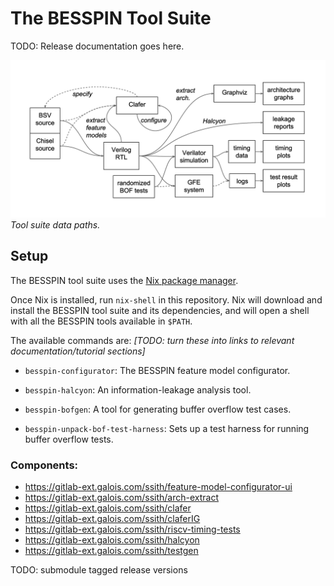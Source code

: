 # The BESSPIN Tool Suite

TODO: Release documentation goes here.


![Tool suite workflow](workflow.png "Workflow")*Tool suite data paths.*

## Setup

The BESSPIN tool suite uses the [Nix package manager](https://nixos.org/nix/download.html).

Once Nix is installed, run `nix-shell` in this repository.  Nix will download
and install the BESSPIN tool suite and its dependencies, and will open a shell
with all the BESSPIN tools available in `$PATH`.

The available commands are:  *[TODO: turn these into links to relevant
documentation/tutorial sections]*

 * `besspin-configurator`: The BESSPIN feature model configurator.

 * `besspin-halcyon`: An information-leakage analysis tool.

 * `besspin-bofgen`: A tool for generating buffer overflow test cases.

 * `besspin-unpack-bof-test-harness`: Sets up a test harness for running buffer
   overflow tests.

### Components:

- https://gitlab-ext.galois.com/ssith/feature-model-configurator-ui
- https://gitlab-ext.galois.com/ssith/arch-extract
- https://gitlab-ext.galois.com/ssith/clafer
- https://gitlab-ext.galois.com/ssith/claferIG
- https://gitlab-ext.galois.com/ssith/riscv-timing-tests
- https://gitlab-ext.galois.com/ssith/halcyon
- https://gitlab-ext.galois.com/ssith/testgen


TODO: submodule tagged release versions
